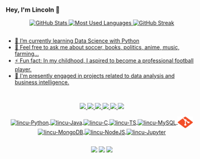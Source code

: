 ### Hey, I'm Lincoln 👋

<div align="center">
  <a href="https://github.com/dotlincu">
  <img height="150px" src="https://github-readme-stats.vercel.app/api?username=dotlincu&theme=dark&show_icons=true&count_private=true" alt="GitHub Stats" />  
  <img height="150px" src="https://github-readme-stats.vercel.app/api/top-langs/?username=dotlincu&hide=html,css,mustache,jupyter%20notebook&exclude_repo=bootcamp-data-science,confusion-matrix-metrics-comparison,ignorancia-zero&layout=compact&langs_count=6&theme=dark" alt="Most Used Languages" />
  <!-- <img height="150px" src="https://github-readme-stats-git-masterrstaa-rickstaa.vercel.app/api?username=dotlincu&show_icons=true&theme=dark&include_all_commits=true&count_private=true"/> -->
  <!-- <img height="150px" src="https://github-readme-stats-git-masterrstaa-rickstaa.vercel.app/api/top-langs/?username=dotlincu&hide=html,css,mustache&exclude_repo=bootcamp-data-science,confusion-matrix-metrics-comparison,ignorancia-zero&layout=compact&langs_count=6&theme=dark"/> -->

  <!--  <img height="300px" src="https://github-profile-trophy.vercel.app/?username=dotlincu&theme=dark&no-bg=true&no-frame=false&column=5"> -->
  <!--  <img height="150px" src="https://github-profile-trophy.vercel.app/?username=dotlincu&layout=compact&langs_count=12&theme=dark"/> -->

  <img src="https://github-readme-streak-stats.herokuapp.com?user=dotlincu&theme=dark" alt="GitHub Streak" />
  <!--  <img src="https://komarev.com/ghpvc/?username=dotlincu&color=blue&style=flat-square" alt="Contador de Visitas" /> -->
  <!--  <img src="https://skillicons.dev/icons?i=python,r,sklearn,pandas,pytorch,mysql,git,docker&theme=dark" alt="Contador de Visitas" /> -->
</div> 
    
##

- 🌱 I’m currently learning Data Science with Python
- 💬 Feel free to ask me about soccer, books, politics, anime, music, farming...
- ⚡ Fun fact: In my childhood, I aspired to become a professional football player.
- 🔭 I'm presently engaged in projects related to data analysis and business intelligence.
<!-- - 📫 How to reach me: ... -->
  
## 
<div style="display: inline_block" align="center"><br>
  <img src="https://github-readme-stats.vercel.app/api/pin/?username=dotlincu&repo=clusterizacao-risco-cardiaco&theme=dark" />
  <img src="https://github-readme-stats.vercel.app/api/pin/?username=dotlincu&repo=social-media-analysis&theme=dark" />
  <img src="https://github-readme-stats.vercel.app/api/pin/?username=CDInacio&repo=kanban&theme=dark" />
  <img src="https://github-readme-stats.vercel.app/api/pin/?username=UFOP-CSI477&repo=csi606-2023-02-atividades-sirlincu&theme=dark" />
  <img src="https://github-readme-stats.vercel.app/api/pin/?username=dotlincu&repo=GraphAlgorithms&theme=dark" />
  <img src="https://github-readme-stats.vercel.app/api/pin/?username=dotlincu&repo=adote-facil&theme=dark" />
</div> 



<div style="display: inline_block" align="center"><br>
  <img align="center" alt="lincu-Python" height="30" width="40" src="https://cdn.jsdelivr.net/gh/devicons/devicon/icons/python/python-original.svg" />
  <img align="center" alt="lincu-Java" height="30" width="40" src="https://cdn.jsdelivr.net/gh/devicons/devicon/icons/java/java-original.svg" />
  <img align="center" alt="lincu-C" height="30" width="40" src="https://cdn.jsdelivr.net/gh/devicons/devicon/icons/c/c-original.svg" />
  <img align="center" alt="lincu-TS" height="30" width="40" src="https://cdn.jsdelivr.net/gh/devicons/devicon/icons/typescript/typescript-original.svg" /> 
  <img align="center" alt="lincu-MySQL" height="30" width="40" src="https://cdn.jsdelivr.net/gh/devicons/devicon/icons/mysql/mysql-original.svg" />
  <img align="center" alt="lincu-Git" height="30" width="40" src="https://raw.githubusercontent.com/devicons/devicon/master/icons/git/git-original.svg">
  <img align="center" alt="lincu-MongoDB" height="30" width="40" src="https://cdn.jsdelivr.net/gh/devicons/devicon/icons/mongodb/mongodb-original.svg" />
  <img align="center" alt="lincu-NodeJS" height="30" width="40" src="https://cdn.jsdelivr.net/gh/devicons/devicon/icons/nodejs/nodejs-original.svg" />
  <img align="center" alt="lincu-Jupyter" height="30" width="40" src="https://cdn.jsdelivr.net/gh/devicons/devicon/icons/jupyter/jupyter-original-wordmark.svg" />
  <!-- <img align="center" alt="lincu-HTML" height="30" width="40" src="https://raw.githubusercontent.com/devicons/devicon/master/icons/html5/html5-original.svg"> 
       <img align="center" alt="lincu-Js" height="30" width="40" src="https://raw.githubusercontent.com/devicons/devicon/master/icons/javascript/javascript-plain.svg"> 
       <img align="center" alt="lincu-Redis" height="30" width="40" src="https://cdn.jsdelivr.net/gh/devicons/devicon/icons/redis/redis-original.svg" /> -->      
  <!-- DEVICONS -->
</div>

## 

<div align="center">
  <a href="https://instagram.com/lincu290" target="_blank"><img src="https://img.shields.io/badge/-Instagram-%23E4405F?style=for-the-badge&logo=instagram&logoColor=white" target="_blank"></a>
  <a href="mailto:lincoln.reboucas@aluno.ufop.edu.br"><img src="https://img.shields.io/badge/-Gmail-%23333?style=for-the-badge&logo=gmail&logoColor=white" target="_blank"></a>
  <a href="https://www.linkedin.com/in/lincoln-reboucas" target="_blank"><img src="https://img.shields.io/badge/-LinkedIn-%230077B5?style=for-the-badge&logo=linkedin&logoColor=white" target="_blank"></a> 
</div>

<!--  ![Snake animation](https://github.com/dotlincu/dotlincu/blob/output/github-contribution-grid-snake.svg) -->
